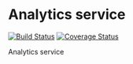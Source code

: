 Analytics service
=====
[![Build Status](https://travis-ci.org/lecle/analyticsservice.svg?branch=master)](https://travis-ci.org/lecle/analyticsservice)
[![Coverage Status](https://coveralls.io/repos/lecle/analyticsservice/badge.svg?branch=master)](https://coveralls.io/r/lecle/analyticsservice?branch=master)

Analytics service